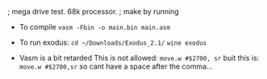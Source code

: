 ; mega drive test. 68k processor.
; make by running

* To compile
    `vasm -Fbin -o main.bin main.asm`

* To run exodus:
    `cd ~/Downloads/Exodus_2.1/`
    `wine exodus`

* Vasm is a bit retarded
  This is not allowed:
    `move.w #$2700, sr`
  buit this is:
    `move.w #$2700,sr`
  so cant have a space after the comma...